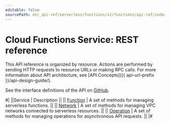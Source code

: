 ```yaml
---
editable: false
sourcePath: en/_api-ref/serverless/functions/v1/functions/api-ref/index.md
---
```


# Cloud Functions Service: REST reference

This API reference is organized by resource. Actions are performed by sending HTTP requests to resource URLs or making RPC calls. For more information about API architecture, see [API Concepts]({{ api-url-prefix }}/api-design-guide/).

See the interface definitions of the API on [GitHub](https://github.com/yandex-cloud/cloudapi).

#|
||Service | Description ||
|| [Function](Function/index.md) | A set of methods for managing serverless functions. ||
|| [Network](Network/index.md) | A set of methods for managing VPC networks connected to serverless resources. ||
|| [Operation](Operation/index.md) | A set of methods for managing operations for asynchronous API requests. ||
|#